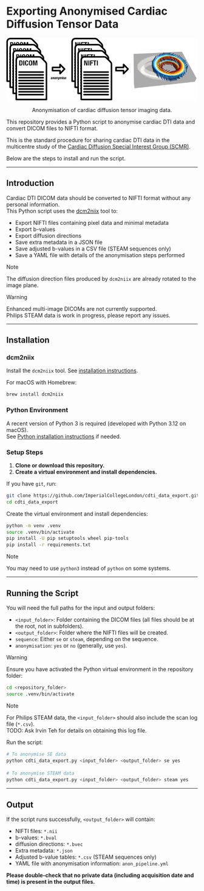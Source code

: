 # Exporting Anonymised Cardiac Diffusion Tensor Data

<p align="center">
  <img src="assets/main_fig/main_fig.png">
</p>

<p align="center">
    Anonymisation of cardiac diffusion tensor imaging data.<br>
</p>

This repository provides a Python script to anonymise cardiac DTI data and convert DICOM files to NIFTI format.

This is the standard procedure for sharing cardiac DTI data in the multicentre study of the [Cardiac Diffusion Special Interest Group (SCMR)](https://scmr.site-ym.com/group/Diffusion).

Below are the steps to install and run the script.

---

## Introduction

Cardiac DTI DICOM data should be converted to NIFTI format without any personal information.  
This Python script uses the [dcm2niix](https://github.com/rordenlab/dcm2niix) tool to:

- Export NIFTI files containing pixel data and minimal metadata
- Export b-values
- Export diffusion directions
- Save extra metadata in a JSON file
- Save adjusted b-values in a CSV file (STEAM sequences only)
- Save a YAML file with details of the anonymisation steps performed

> [!NOTE]
> The diffusion direction files produced by `dcm2niix` are already rotated to the image plane.

> [!WARNING]
> Enhanced multi-image DICOMs are not currently supported.  
> Philips STEAM data is work in progress, please report any issues.

---

## Installation

### dcm2niix

Install the `dcm2niix` tool. See [installation instructions](https://github.com/rordenlab/dcm2niix?tab=readme-ov-file#install).

For macOS with Homebrew:

```bash
brew install dcm2niix
```

### Python Environment

A recent version of Python 3 is required (developed with Python 3.12 on macOS).  
See [Python installation instructions](https://realpython.com/installing-python/) if needed.

### Setup Steps

1. **Clone or download this repository.**
2. **Create a virtual environment and install dependencies.**

If you have `git`, run:

```bash
git clone https://github.com/ImperialCollegeLondon/cdti_data_export.git
cd cdti_data_export
```

Create the virtual environment and install dependencies:

```bash
python -m venv .venv
source .venv/bin/activate
pip install -U pip setuptools wheel pip-tools
pip install -r requirements.txt
```

> [!NOTE]
> You may need to use `python3` instead of `python` on some systems.

---

## Running the Script

You will need the full paths for the input and output folders:

- `<input_folder>`: Folder containing the DICOM files (all files should be at the root, not in subfolders).
- `<output_folder>`: Folder where the NIFTI files will be created.
- `sequence`: Either `se` or `steam`, depending on the sequence.
- `anonymisation`: `yes` or `no` (generally, use `yes`).

> [!WARNING]
> Ensure you have activated the Python virtual environment in the repository folder:
>
> ```bash
> cd <repository_folder>
> source .venv/bin/activate
> ```

> [!NOTE]
> For Philips STEAM data, the `<input_folder>` should also include the scan log file (`*.csv`).  
> TODO: Ask Irvin Teh for details on obtaining this log file.

Run the script:

```bash
# To anonymise SE data
python cdti_data_export.py <input_folder> <output_folder> se yes

# To anonymise STEAM data
python cdti_data_export.py <input_folder> <output_folder> steam yes
```

---

## Output

If the script runs successfully, `<output_folder>` will contain:

- NIFTI files: `*.nii`
- b-values: `*.bval`
- diffusion directions: `*.bvec`
- Extra metadata: `*.json`
- Adjusted b-value tables: `*.csv` (STEAM sequences only)
- YAML file with anonymisation information: `anon_pipeline.yml`

**Please double-check that no private data (including acquisition date and time) is present in the output files.**
